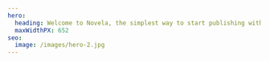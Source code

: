 ```yaml
---
hero:
  heading: Welcome to Novela, the simplest way to start publishing with Hugo.14 Sept 2021
  maxWidthPX: 652
seo:
  image: /images/hero-2.jpg
---
```

